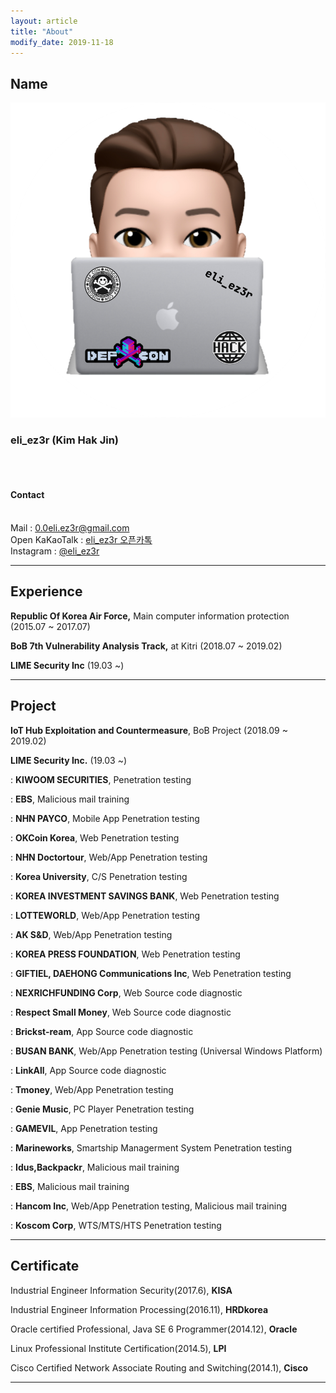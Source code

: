 ```yaml
---
layout: article
title: "About"
modify_date: 2019-11-18
---
```




## Name

<div class="item">
  <div class="item__image">
    <img class="image image--sm" src="/assets/me.png"/>
  </div>
  <div class="item__content">
    <div class="item__header">
      <h3>eli_ez3r (Kim Hak Jin)</h3><br>
      <br>
        <h4>Contact</h4><br>
      <i class="fas fa-envelope"></i> Mail : <a href="mailto:0.0eli.ez3r@gmail.com" target=_blank>0.0eli.ez3r@gmail.com</a><br>
      <i class="fas fa-comments"></i> Open KaKaoTalk : <a href="https://open.kakao.com/o/sVU369mb" target=_blank>eli_ez3r 오픈카톡</a><br>
      <i class="fab fa-instagram"></i> Instagram : <a href="https://www.instagram.com/eli_ez3r" target=_blank>@eli_ez3r</a><br>
      </div>
    </div>
</div>

-----



## Experience

**Republic Of Korea Air Force,** Main computer information protection (2015.07 ~ 2017.07)

**BoB 7th Vulnerability Analysis Track,** at Kitri (2018.07 ~ 2019.02)

**LIME Security Inc** (19.03 ~)



------



## Project

**IoT Hub Exploitation and Countermeasure**, BoB Project (2018.09 ~ 2019.02)

**LIME Security Inc.** (19.03 ~)

: **KIWOOM SECURITIES**, Penetration testing

: **EBS**, Malicious mail training

: **NHN PAYCO**, Mobile App Penetration testing

: **OKCoin Korea**, Web Penetration testing

: **NHN Doctortour**, Web/App Penetration testing

: **Korea University**, C/S Penetration testing

: **KOREA INVESTMENT SAVINGS BANK**, Web Penetration testing

: **LOTTEWORLD**, Web/App Penetration testing

: **AK S&D**, Web/App Penetration testing

: **KOREA PRESS FOUNDATION**, Web Penetration testing

: **GIFTIEL, DAEHONG Communications Inc**, Web Penetration testing

: **NEXRICHFUNDING Corp**, Web Source code diagnostic

: **Respect Small Money**, Web Source code diagnostic

: **Brickst-ream**, App Source code diagnostic

: **BUSAN BANK**, Web/App Penetration testing (Universal Windows Platform)

: **LinkAll**, App Source code diagnostic

: **Tmoney**, Web/App Penetration testing

: **Genie Music**, PC Player Penetration testing

: **GAMEVIL**, App Penetration testing

: **Marineworks**, Smartship Managerment System Penetration testing

: **Idus,Backpackr**, Malicious mail training

: **EBS**, Malicious mail training

: **Hancom Inc**, Web/App Penetration testing, Malicious mail training

: **Koscom Corp**, WTS/MTS/HTS Penetration testing

------



## Certificate

Industrial Engineer Information Security(2017.6), **KISA**

Industrial Engineer Information Processing(2016.11), **HRDkorea**

Oracle certified Professional, Java SE 6 Programmer(2014.12), **Oracle**

Linux Professional Institute Certification(2014.5), **LPI**

Cisco Certified Network Associate Routing and Switching(2014.1), **Cisco**

-----

